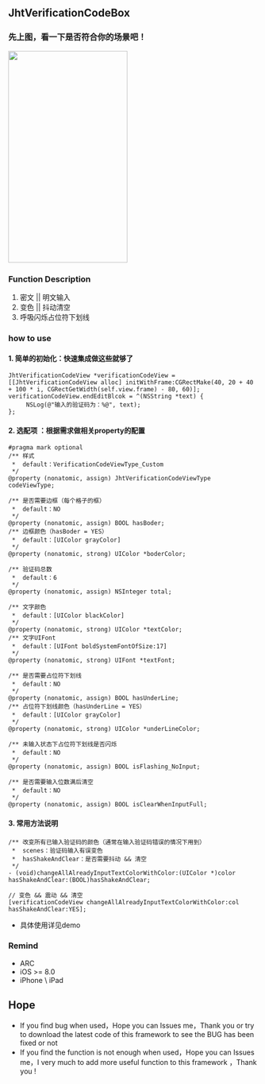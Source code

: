 ## JhtVerificationCodeBox


### 先上图，看一下是否符合你的场景吧！
<img src="https://raw.githubusercontent.com/jinht/VerificationCodeBox/master/ReadMEImages/Gif/VerificationCodeView.gif" width=240 height=426 />


### Function Description
1. 密文 || 明文输入
2. 变色 || 抖动清空
3. 呼吸闪烁占位符下划线
     
     
### how to use
#### 1. 简单的初始化：快速集成做这些就够了
```oc
JhtVerificationCodeView *verificationCodeView = [[JhtVerificationCodeView alloc] initWithFrame:CGRectMake(40, 20 + 40 + 100 * i, CGRectGetWidth(self.view.frame) - 80, 60)];
verificationCodeView.endEditBlcok = ^(NSString *text) {
     NSLog(@"输入的验证码为：%@", text);
};
```

#### 2. 选配项 ：根据需求做相关property的配置
```oc
#pragma mark optional
/** 样式
 *  default：VerificationCodeViewType_Custom
 */
@property (nonatomic, assign) JhtVerificationCodeViewType codeViewType;

/** 是否需要边框（每个格子的框）
 *  default：NO
 */
@property (nonatomic, assign) BOOL hasBoder;
/** 边框颜色（hasBoder = YES）
 *  default：[UIColor grayColor]
 */
@property (nonatomic, strong) UIColor *boderColor;

/** 验证码总数
 *  default：6
 */
@property (nonatomic, assign) NSInteger total;

/** 文字颜色
 *  default：[UIColor blackColor]
 */
@property (nonatomic, strong) UIColor *textColor;
/** 文字UIFont
 *  default：[UIFont boldSystemFontOfSize:17]
 */
@property (nonatomic, strong) UIFont *textFont;

/** 是否需要占位符下划线 
 *  default：NO
 */
@property (nonatomic, assign) BOOL hasUnderLine;
/** 占位符下划线颜色（hasUnderLine = YES）
 *  default：[UIColor grayColor]
 */
@property (nonatomic, strong) UIColor *underLineColor;

/** 未输入状态下占位符下划线是否闪烁
 *  default：NO
 */
@property (nonatomic, assign) BOOL isFlashing_NoInput;

/** 是否需要输入位数满后清空
 *  default：NO
 */
@property (nonatomic, assign) BOOL isClearWhenInputFull;
```

#### 3. 常用方法说明
```oc
/** 改变所有已输入验证码的颜色（通常在输入验证码错误的情况下用到）
 *  scenes：验证码输入有误变色
 *  hasShakeAndClear：是否需要抖动 && 清空
 */
- (void)changeAllAlreadyInputTextColorWithColor:(UIColor *)color hasShakeAndClear:(BOOL)hasShakeAndClear;

// 变色 && 震动 && 清空
[verificationCodeView changeAllAlreadyInputTextColorWithColor:col hasShakeAndClear:YES];
```

* 具体使用详见demo


### Remind
* ARC
* iOS >= 8.0
* iPhone \ iPad 


## Hope
* If you find bug when used，Hope you can Issues me，Thank you or try to download the latest code of this framework to see the BUG has been fixed or not
* If you find the function is not enough when used，Hope you can Issues me，I very much to add more useful function to this framework ，Thank you !
